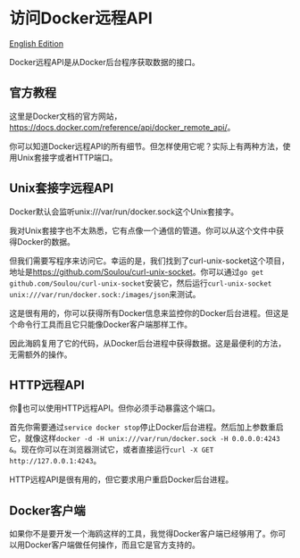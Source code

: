 
# 访问Docker远程API

[English Edition](2014-10-12-access-docker-remote-api.md)

Docker远程API是从Docker后台程序获取数据的接口。

## 官方教程

这里是Docker文档的官方网站，<https://docs.docker.com/reference/api/docker_remote_api/>。

你可以知道Docker远程API的所有细节。但怎样使用它呢？实际上有两种方法，使用Unix套接字或者HTTP端口。

## Unix套接字远程API

Docker默认会监听unix:///var/run/docker.sock这个Unix套接字。

我对Unix套接字也不太熟悉，它有点像一个通信的管道。你可以从这个文件中获得Docker的数据。

但我们需要写程序来访问它。幸运的是，我们找到了curl-unix-socket这个项目，地址是<https://github.com/Soulou/curl-unix-socket>。你可以通过`go get github.com/Soulou/curl-unix-socket`安装它，然后运行`curl-unix-socket unix:///var/run/docker.sock:/images/json`来测试。

这是很有用的，你可以获得所有Docker信息来监控你的Docker后台进程。但这是个命令行工具而且它只能像Docker客户端那样工作。

因此海鸥复用了它的代码，从Docker后台进程中获得数据。这是最便利的方法，无需额外的操作。

## HTTP远程API

你也可以使用HTTP远程API。但你必须手动暴露这个端口。

首先你需要通过`service docker stop`停止Docker后台进程。然后加上参数重启它，就像这样`docker -d -H unix:///var/run/docker.sock -H 0.0.0.0:4243 &`。现在你可以在浏览器测试它，或者直接运行`curl -X GET http://127.0.0.1:4243`。


HTTP远程API是很有用的，但它要求用户重启Docker后台进程。

## Docker客户端

如果你不是要开发一个海鸥这样的工具，我觉得Docker客户端已经够用了。你可以用Docker客户端做任何操作，而且它是官方支持的。

